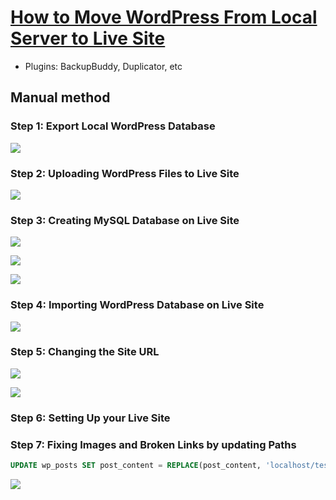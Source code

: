 # [How to Move WordPress From Local Server to Live Site](http://www.wpbeginner.com/wp-tutorials/how-to-move-wordpress-from-local-server-to-live-site/)

-  Plugins: BackupBuddy, Duplicator, etc

## Manual method

### Step 1: Export Local WordPress Database

![](http://www.wpbeginner.com/wp-content/uploads/2013/02/export-tab-phpmyadmin.jpeg)


### Step 2: Uploading WordPress Files to Live Site

![](http://cdn.wpbeginner.com/wp-content/uploads/2013/06/uploadingwordpress.png)

### Step 3: Creating MySQL Database on Live Site

![](http://www.wpbeginner.com/wp-content/uploads/2013/06/createdatabasecpanel.png)

![](http://www.wpbeginner.com/wp-content/uploads/2013/06/createnewdb3.png)

![](http://cdn3.wpbeginner.com/wp-content/uploads/2013/06/newdbuser1.png)

### Step 4: Importing WordPress Database on Live Site

![](http://cdn4.wpbeginner.com/wp-content/uploads/2013/06/importingdb2.png)

### Step 5: Changing the Site URL

![](http://www.wpbeginner.com/wp-content/uploads/2013/06/wpoptionsbrowse.jpg)

![](http://www.wpbeginner.com/wp-content/uploads/2013/06/editsiteurlphpmyadmin.jpg)

### Step 6: Setting Up your Live Site


### Step 7: Fixing Images and Broken Links by updating Paths

```sql
UPDATE wp_posts SET post_content = REPLACE(post_content, 'localhost/test/', 'www.yourlivesite.com/');
```

![](http://www.wpbeginner.com/wp-content/uploads/2013/06/wpfiximageurls.png)
